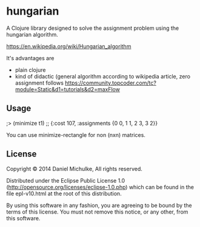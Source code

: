 # hungarian

A Clojure library designed to solve the assignment problem using the hungarian algorithm. 

https://en.wikipedia.org/wiki/Hungarian_algorithm

It's advantages are 

- plain clojure
- kind of didactic (general algorithm according to wikipedia article, zero assignment follows https://community.topcoder.com/tc?module=Static&d1=tutorials&d2=maxFlow 

## Usage

;> (minimize t1)
;; {:cost 107, :assignments {0 0, 1 1, 2 3, 3 2}}

You can use minimize-rectangle for non (nxn) matrices. 

## License

Copyright © 2014 Daniel Michulke, All rights reserved.

Distributed under the Eclipse Public License 1.0 (http://opensource.org/licenses/eclipse-1.0.php) which can be found in the file epl-v10.html at the root of this distribution.

By using this software in any fashion, you are agreeing to be bound by the terms of this license.
You must not remove this notice, or any other, from this software.
